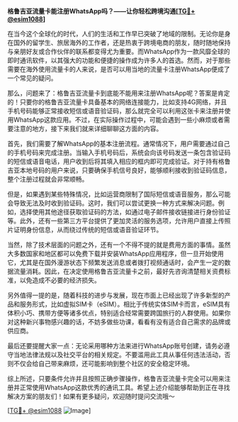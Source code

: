 **格鲁吉亚流量卡能注册WhatsApp吗？——让你轻松跨境沟通[[TG💪+ @esim1088](https://t.me/s/esim1088)]**

在当今这个全球化的时代，人们的生活和工作早已突破了地域的限制。无论你是身在国外的留学生、旅居海外的工作者，还是热衷于跨境电商的朋友，随时随地保持与亲朋好友或合作伙伴的联系都变得尤为重要。而WhatsApp作为一款风靡全球的即时通讯软件，以其强大的功能和便捷的操作成为许多人的首选。然而，对于那些需要在海外使用流量卡的人来说，是否可以用当地的流量卡注册WhatsApp便成了一个常见的疑问。

那么，问题来了：格鲁吉亚流量卡到底能不能用来注册WhatsApp呢？答案是肯定的！只要你的格鲁吉亚流量卡具备基本的网络连接能力，比如支持4G网络，并且手机号码能够正常接收短信或语音验证码，那么就完全可以利用这张卡来注册并使用WhatsApp这款应用。不过，在实际操作过程中，可能会遇到一些小麻烦或者需要注意的地方，接下来我们就来详细聊聊这方面的内容。

首先，我们需要了解WhatsApp的基本注册流程。通常情况下，用户需要通过自己的手机号码来完成注册。当输入手机号码后，系统会向该号码发送一条包含验证码的短信或语音电话，用户收到后将其填入相应的框内即可完成验证。对于持有格鲁吉亚本地号码的用户来说，只要确保手机信号良好，能够顺利接收到验证码信息，整个注册过程就会非常顺畅。

但是，如果遇到某些特殊情况，比如运营商限制了国际短信或语音服务，那么可能会导致无法及时收到验证码。这时，我们可以尝试更换一种方式来解决问题。例如，选择使用其他途径获取验证码的方法，如通过电子邮件接收链接进行身份验证等。此外，还有一些第三方平台提供了更加灵活的服务选项，允许用户直接上传照片证明身份信息，从而绕过传统的短信或语音验证环节。

当然，除了技术层面的问题之外，还有一个不得不提的就是费用方面的事情。虽然大多数国家和地区都可以免费下载并安装WhatsApp应用程序，但一旦开始使用它，尤其是在国外漫游状态下频繁发送消息或者拨打视频通话时，会产生一定的数据流量消耗。因此，在决定使用格鲁吉亚流量卡之前，最好先咨询清楚相关资费标准，以免造成不必要的经济损失。

另外值得一提的是，随着科技的进步与发展，现在市面上已经出现了许多新型的产品和服务形式，比如虚拟SIM卡（eSIM）。相比于传统实体SIM卡而言，eSIM具有体积小巧、携带方便等诸多优点，特别适合经常需要跨国旅行的人群使用。如果你对这种新兴事物感兴趣的话，不妨多做些功课，看看有没有适合自己需求的品牌或供应商。

最后还要提醒大家一点：无论采用哪种方法来进行WhatsApp账号创建，请务必遵守当地法律法规以及社交平台的相关规定。不要滥用此工具从事任何违法活动，否则不仅会给自己带来麻烦，还可能影响到整个社区的安全稳定环境。

综上所述，只要条件允许并且按照正确步骤操作，格鲁吉亚流量卡完全可以用来注册并正常使用WhatsApp这款优秀的通讯工具。希望上述介绍能够帮助到正在寻找解决方案的朋友们！如果有更多疑问，欢迎随时提问交流哦～

[[TG💪+ @esim1088](https://t.me/s/esim1088) ![Image](https://i.postimg.cc/4NQfJmqS/Snipaste-2025-05-13-00-14-12.png)]